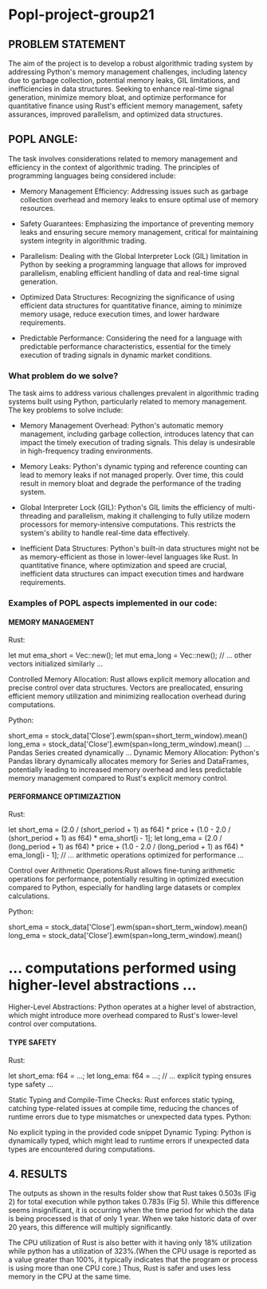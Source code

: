 # Popl-project-group21

## PROBLEM STATEMENT
The aim of the project is to develop a robust algorithmic trading system by addressing Python's memory management challenges, including latency due to garbage collection, potential memory leaks, GIL limitations, and inefficiencies in data structures. Seeking to enhance real-time signal generation, minimize memory bloat, and optimize performance for quantitative finance using Rust's efficient memory management, safety assurances, improved parallelism, and optimized data structures.

## POPL ANGLE:
The task involves considerations related to memory management and efficiency in the context of algorithmic trading. The principles of programming languages being considered include:

- Memory Management Efficiency: Addressing issues such as garbage collection overhead and memory leaks to ensure optimal use of memory resources.

- Safety Guarantees: Emphasizing the importance of preventing memory leaks and ensuring secure memory management, critical for maintaining system integrity in algorithmic trading.

- Parallelism: Dealing with the Global Interpreter Lock (GIL) limitation in Python by seeking a programming language that allows for improved parallelism, enabling efficient handling of data and real-time signal generation.

- Optimized Data Structures: Recognizing the significance of using efficient data structures for quantitative finance, aiming to minimize memory usage, reduce execution times, and lower hardware requirements.

- Predictable Performance: Considering the need for a language with predictable performance characteristics, essential for the timely execution of trading signals in dynamic market conditions.

### What problem do we solve?

The task aims to address various challenges prevalent in algorithmic trading systems built using Python, particularly related to memory management. The key problems to solve include:

- Memory Management Overhead: Python's automatic memory management, including garbage collection, introduces latency that can impact the timely execution of trading signals. This delay is undesirable in high-frequency trading environments.

- Memory Leaks: Python's dynamic typing and reference counting can lead to memory leaks if not managed properly. Over time, this could result in memory bloat and degrade the performance of the trading system.

- Global Interpreter Lock (GIL): Python's GIL limits the efficiency of multi-threading and parallelism, making it challenging to fully utilize modern processors for memory-intensive computations. This restricts the system's ability to handle real-time data effectively.

- Inefficient Data Structures: Python's built-in data structures might not be as memory-efficient as those in lower-level languages like Rust. In quantitative finance, where optimization and speed are crucial, inefficient data structures can impact execution times and hardware requirements.

### Examples of POPL aspects implemented in our code:

#### MEMORY MANAGEMENT

Rust:

let mut ema_short = Vec::new();
let mut ema_long = Vec::new();
// ... other vectors initialized similarly …

Controlled Memory Allocation: Rust allows explicit memory allocation and precise control over data structures. Vectors are preallocated, ensuring efficient memory utilization and minimizing reallocation overhead during computations.

Python:

short_ema = stock_data['Close'].ewm(span=short_term_window).mean()
long_ema = stock_data['Close'].ewm(span=long_term_window).mean()
 ... Pandas Series created dynamically …
Dynamic Memory Allocation: Python's Pandas library dynamically allocates memory for Series and DataFrames, potentially leading to increased memory overhead and less predictable memory management compared to Rust's explicit memory control.

#### PERFORMANCE OPTIMIZAZTION

Rust:

let short_ema = (2.0 / (short_period + 1) as f64) * price + (1.0 - 2.0 / (short_period + 1) as f64) * ema_short[i - 1];
let long_ema = (2.0 / (long_period + 1) as f64) * price + (1.0 - 2.0 / (long_period + 1) as f64) * ema_long[i - 1];
// ... arithmetic operations optimized for performance …

Control over Arithmetic Operations:Rust allows fine-tuning arithmetic operations for performance, potentially resulting in optimized execution compared to Python, especially for handling large datasets or complex calculations.

Python:

short_ema = stock_data['Close'].ewm(span=short_term_window).mean()
long_ema = stock_data['Close'].ewm(span=long_term_window).mean()
# ... computations performed using higher-level abstractions …

Higher-Level Abstractions: Python operates at a higher level of abstraction, which might introduce more overhead compared to Rust's lower-level control over computations.

#### TYPE SAFETY

Rust:

let short_ema: f64 = ...;
let long_ema: f64 = ...;
// ... explicit typing ensures type safety …

Static Typing and Compile-Time Checks: Rust enforces static typing, catching type-related issues at compile time, reducing the chances of runtime errors due to type mismatches or unexpected data types.
Python:

 No explicit typing in the provided code snippet
Dynamic Typing: Python is dynamically typed, which might lead to runtime errors if unexpected data types are encountered during computations.

## 4. RESULTS
The outputs as shown in the results folder show that Rust takes 0.503s (Fig 2) for total execution while python takes 0.783s (Fig 5). While this difference seems insignificant, it is occurring when the time period for which the data is being processed is that of only 1 year. When we take historic data of over 20 years, this difference will multiply significantly.

The CPU utilization of Rust is also better with it having only 18% utilization while python has a utilization of 323%.(When the CPU usage is reported as a value greater than 100%, it typically indicates that the program or process is using more than one CPU core.) Thus, Rust is safer and uses less memory in the CPU at the same time.

